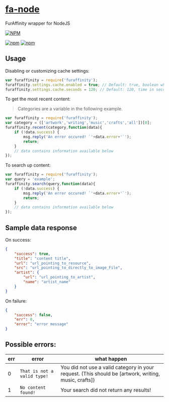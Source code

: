 # [fa-node](https://github.com/mcrocks999/fa-node)
FurAffinity wrapper for NodeJS

[![NPM](https://nodei.co/npm/furaffinity.png)](https://nodei.co/npm/furaffinity/)

[![npm](https://img.shields.io/npm/v/npm.svg)](https://www.npmjs.com/package/furaffinity) [![npm](https://img.shields.io/npm/dt/furaffinity.svg)](https://www.npmjs.com/package/furaffinity)

## Usage

Disabling or customizing cache settings:

```javascript
var furaffinity = require('furaffinity');
furaffinity.settings.cache.enabled = true; // Default: true, boolean whether cache should be used
furaffinity.settings.cache.seconds = 120; // Default: 120, time in seconds to keep pages
```

To get the most recent content:

> Categories are a variable in the following example.

```javascript
var furaffinity = require('furaffinity');
var category = (['artwork','writing','music','crafts','all'])[0];
furaffinity.recent(category,function(data){
	if (!data.success) {
		msg.reply('An error occured! `'+data.error+'`');
		return;
	}
	// data contains information available below
});
```

To search up content:
```javascript
var furaffinity = require('furaffinity');
var query = 'example';
furaffinity.search(query,function(data){
	if (!data.success) {
		msg.reply('An error occured! `'+data.error+'`');
		return;
	}
	// data contains information available below
});
```

## Sample data response

On success:
```json
{
	"success": true,
	"title": "content title",
	"url": "url_pointing_to_resource",
	"src": "url_pointing_to_directly_to_image_File",
	"artist": {
		"url": "url_pointing_to_artist",
		"name": "artist_name"
	}
}
```

On failure:
```json
{
	"success": false,
	"err": 0,
	"error": "error message"
}
```

## Possible errors:

err | error | what happen
--- | --- | ---
0 | `That is not a valid type!` | You did not use a valid category in your request. (This should be [artwork, writing, music, crafts])
1 | `No content found!` | Your search did not return any results!
